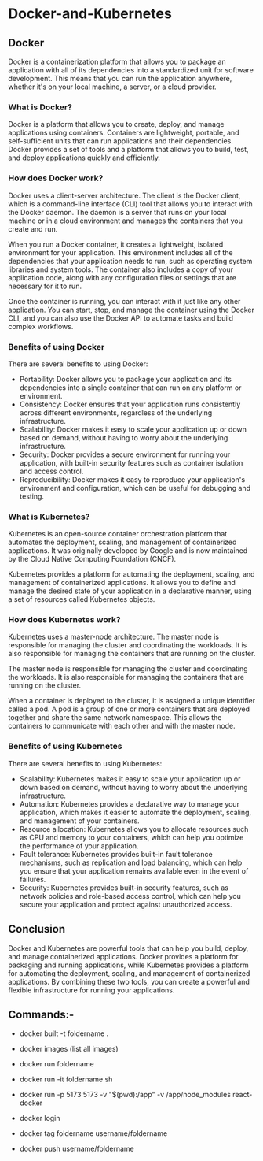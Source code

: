 # Docker-and-Kubernetes

## Docker

Docker is a containerization platform that allows you to package an application with all of its dependencies into a standardized unit for software development. This means that you can run the application anywhere, whether it's on your local machine, a server, or a cloud provider.

### What is Docker?

Docker is a platform that allows you to create, deploy, and manage applications using containers. Containers are lightweight, portable, and self-sufficient units that can run applications and their dependencies. Docker provides a set of tools and a platform that allows you to build, test, and deploy applications quickly and efficiently.

### How does Docker work?

Docker uses a client-server architecture. The client is the Docker client, which is a command-line interface (CLI) tool that allows you to interact with the Docker daemon. The daemon is a server that runs on your local machine or in a cloud environment and manages the containers that you create and run.

When you run a Docker container, it creates a lightweight, isolated environment for your application. This environment includes all of the dependencies that your application needs to run, such as operating system libraries and system tools. The container also includes a copy of your application code, along with any configuration files or settings that are necessary for it to run.

Once the container is running, you can interact with it just like any other application. You can start, stop, and manage the container using the Docker CLI, and you can also use the Docker API to automate tasks and build complex workflows.

### Benefits of using Docker

There are several benefits to using Docker:

- Portability: Docker allows you to package your application and its dependencies into a single container that can run on any platform or environment.
- Consistency: Docker ensures that your application runs consistently across different environments, regardless of the underlying infrastructure.
- Scalability: Docker makes it easy to scale your application up or down based on demand, without having to worry about the underlying infrastructure.
- Security: Docker provides a secure environment for running your application, with built-in security features such as container isolation and access control.
- Reproducibility: Docker makes it easy to reproduce your application's environment and configuration, which can be useful for debugging and testing.


### What is Kubernetes?

Kubernetes is an open-source container orchestration platform that automates the deployment, scaling, and management of containerized applications. It was originally developed by Google and is now maintained by the Cloud Native Computing Foundation (CNCF).

Kubernetes provides a platform for automating the deployment, scaling, and management of containerized applications. It allows you to define and manage the desired state of your application in a declarative manner, using a set of resources called Kubernetes objects.

### How does Kubernetes work?

Kubernetes uses a master-node architecture. The master node is responsible for managing the cluster and coordinating the workloads. It is also responsible for managing the containers that are running on the cluster.

The master node is responsible for managing the cluster and coordinating the workloads. It is also responsible for managing the containers that are running on the cluster.


When a container is deployed to the cluster, it is assigned a unique identifier called a pod. A pod is a group of one or more containers that are deployed together and share the same network namespace. This allows the containers to communicate with each other and with the master node.

### Benefits of using Kubernetes

There are several benefits to using Kubernetes:

- Scalability: Kubernetes makes it easy to scale your application up or down based on demand, without having to worry about the underlying infrastructure.
- Automation: Kubernetes provides a declarative way to manage your application, which makes it easier to automate the deployment, scaling, and management of your containers.
- Resource allocation: Kubernetes allows you to allocate resources such as CPU and memory to your containers, which can help you optimize the performance of your application.
- Fault tolerance: Kubernetes provides built-in fault tolerance mechanisms, such as replication and load balancing, which can help you ensure that your application remains available even in the event of failures.
- Security: Kubernetes provides built-in security features, such as network policies and role-based access control, which can help you secure your application and protect against unauthorized access.

## Conclusion

Docker and Kubernetes are powerful tools that can help you build, deploy, and manage containerized applications. Docker provides a platform for packaging and running applications, while Kubernetes provides a platform for automating the deployment, scaling, and management of containerized applications. By combining these two tools, you can create a powerful and flexible infrastructure for running your applications.   

## Commands:-
- docker built -t foldername .

- docker images (list all images)

- docker run foldername

- docker run -it foldername sh

- docker run -p 5173:5173 -v "$(pwd):/app" -v /app/node_modules react-docker

- docker login

- docker tag foldername username/foldername

- docker push username/foldername